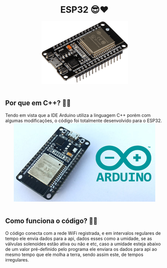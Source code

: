 <h1 align="center">ESP32 😎❤</h1>

<div align="center">
    <img src="esp32Img.png"  width="275" height="200"/>
</div>

<br>

<h2>Por que em C++? 🤔👀</h2>
Tendo em vista que a IDE Arduino utiliza a linguagem C++ porém com algumas modificações, o código foi totalmente desenvolvido para o ESP32.


<div align="center">
    <img src="espArduino.jpg"  width="450" height="250"/>
</div>

<br>

<h2>Como funciona o código? 📐🤨</h2>
O código conecta com a rede WiFi registrada, e em intervalos regulares de tempo ele envia dados para a api, dados esses como a umidade, se as válvulas solenoides estão ativa ou não e etc, caso a umidade esteja abaixo de um valor pré-definido pelo programa ele enviara os dados para api ao mesmo tempo que ele molha a terra, sendo assim este, de tempos irregulares.
